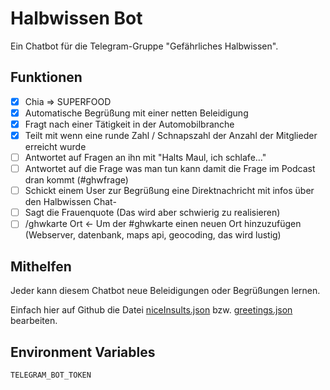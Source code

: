 # Halbwissen Bot

Ein Chatbot für die Telegram-Gruppe "Gefährliches Halbwissen".

## Funktionen
- [x] Chia => SUPERFOOD
- [x] Automatische Begrüßung mit einer netten Beleidigung
- [x] Fragt nach einer Tätigkeit in der Automobilbranche
- [x] Teilt mit wenn eine runde Zahl / Schnapszahl der Anzahl der Mitglieder erreicht wurde
- [ ] Antwortet auf Fragen an ihn mit "Halts Maul, ich schlafe..."
- [ ] Antwortet auf die Frage was man tun kann damit die Frage im Podcast dran kommt (#ghwfrage)
- [ ] Schickt einem User zur Begrüßung eine Direktnachricht mit infos über den Halbwissen Chat-
- [ ] Sagt die Frauenquote (Das wird aber schwierig zu realisieren)
- [ ] /ghwkarte Ort <- Um der #ghwkarte einen neuen Ort hinzuzufügen (Webserver, datenbank, maps api, geocoding, das wird lustig)

## Mithelfen
Jeder kann diesem Chatbot neue Beleidigungen oder Begrüßungen lernen.

Einfach hier auf Github die Datei 
[niceInsults.json](https://github.com/bahuma/halbwissenbot/edit/master/niceInsults.json)
bzw. [greetings.json](https://github.com/bahuma/halbwissenbot/edit/master/greetings.json)
bearbeiten.

## Environment Variables
`TELEGRAM_BOT_TOKEN`
